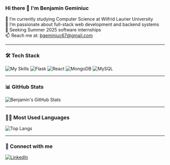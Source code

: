 ### Hi there 👋 I'm Benjamin Geminiuc

🔭 I’m currently studying Computer Science at Wilfrid Laurier University  
🌱 I’m passionate about full-stack web development and backend systems  
💼 Seeking Summer 2025 software internships  
📫 Reach me at: bgeminiuc67@gmail.com

---

### 🛠 Tech Stack

![My Skills](https://img.shields.io/badge/-Python-3776AB?style=flat&logo=python&logoColor=white)
![Flask](https://img.shields.io/badge/-Flask-000000?style=flat&logo=flask)
![React](https://img.shields.io/badge/-React-61DAFB?style=flat&logo=react)
![MongoDB](https://img.shields.io/badge/-MongoDB-47A248?style=flat&logo=mongodb)
![MySQL](https://img.shields.io/badge/-MySQL-4479A1?style=flat&logo=mysql)

---

### 📊 GitHub Stats

![Benjamin's GitHub Stats](https://github-readme-stats.vercel.app/api?username=bgeminiuc67&show_icons=true&theme=dark)

---

### 🧑‍💻 Most Used Languages

![Top Langs](https://github-readme-stats.vercel.app/api/top-langs/?username=YOUR_USERNAME&layout=compact&theme=dark&langs_count=6)

---

### 🔗 Connect with me

[![LinkedIn](https://img.shields.io/badge/-LinkedIn-0077B5?style=flat&logo=linkedin&logoColor=white)](https://www.linkedin.com/in/YOURUSERNAME/)
